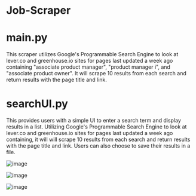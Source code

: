 # Job-Scraper
# main.py
This scraper utilizes Google's Programmable Search Engine to look at lever.co and greenhouse.io sites for pages last updated a week ago containing "associate product manager", "product manager i", and "associate product owner". It will scrape 10 results from each search and return results with the page title and link.

# searchUI.py
This provides users with a simple UI to enter a search term and display results in a list. Utilizing Google's Programmable Search Engine to look at lever.co and greenhouse.io sites for pages last updated a week ago containing, it will will scrape 10 results from each search and return results with the page title and link. Users can also choose to save their results in a file.

![image](https://github.com/cmtnguyen/Job-Scraper/assets/66109485/57193440-dd6b-48fc-905b-516f3a064409)

![image](https://github.com/cmtnguyen/Job-Scraper/assets/66109485/5d687083-0bdf-4bbf-9f2b-e97c117f1a18)

![image](https://github.com/cmtnguyen/Job-Scraper/assets/66109485/c1c3df5e-f486-41a6-a03c-b40fe9cf6364)

